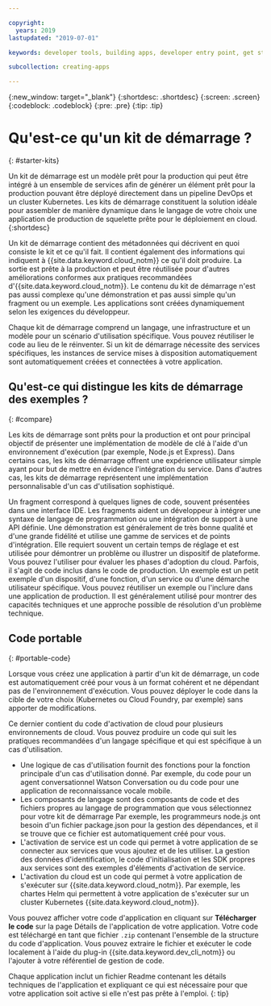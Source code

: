 ```yaml
---

copyright:
  years: 2019
lastupdated: "2019-07-01"

keywords: developer tools, building apps, developer entry point, get started coding, starter kit

subcollection: creating-apps

---
```

{:new_window: target="_blank"}
{:shortdesc: .shortdesc}
{:screen: .screen}
{:codeblock: .codeblock}
{:pre: .pre}
{:tip: .tip}

# Qu'est-ce qu'un kit de démarrage ?
{: #starter-kits}

Un kit de démarrage est un modèle prêt pour la production qui peut être intégré à un ensemble de services afin de générer un élément prêt pour la production pouvant être déployé directement dans un pipeline DevOps et un cluster Kubernetes. Les kits de démarrage constituent la solution idéale pour assembler de manière dynamique dans le langage de votre choix une application de production de squelette prête pour le déploiement en cloud. 
{:shortdesc}

Un kit de démarrage contient des métadonnées qui décrivent en quoi consiste le kit et ce qu'il fait. Il contient également des informations qui indiquent à {{site.data.keyword.cloud_notm}} ce qu'il doit produire. La sortie est prête à la production et peut être réutilisée pour d'autres améliorations conformes aux pratiques recommandées d'{{site.data.keyword.cloud_notm}}. Le contenu du kit de démarrage n'est pas aussi complexe qu'une démonstration et pas aussi simple qu'un fragment ou un exemple. Les applications sont créées dynamiquement selon les exigences du développeur.

Chaque kit de démarrage comprend un langage, une infrastructure et un modèle pour un scénario d'utilisation spécifique. Vous pouvez réutiliser le code au lieu de le réinventer. Si un kit de démarrage nécessite des services spécifiques, les instances de service mises à disposition automatiquement sont automatiquement créées et connectées à votre application.

## Qu'est-ce qui distingue les kits de démarrage des exemples ?
{: #compare}

Les kits de démarrage sont prêts pour la production et ont pour principal objectif de présenter une implémentation de modèle de clé à l'aide d'un environnement d'exécution (par exemple, Node.js et Express). Dans certains cas, les kits de démarrage offrent une expérience utilisateur simple ayant pour but de mettre en évidence l'intégration du service. Dans d'autres cas, les kits de démarrage représentent une implémentation personnalisable d'un cas d'utilisation sophistiqué.

Un fragment correspond à quelques lignes de code, souvent présentées dans une interface IDE. Les fragments aident un développeur à intégrer une syntaxe de langage de programmation ou une intégration de support à une API définie. Une démonstration est généralement de très bonne qualité et d'une grande fidélité et utilise une gamme de services et de points d'intégration. Elle requiert souvent un certain temps de réglage et est utilisée pour démontrer un problème ou illustrer un dispositif de plateforme. Vous pouvez l'utiliser pour évaluer les phases d'adoption du cloud. Parfois, il s'agit de code inclus dans le code de production. Un exemple est un petit exemple d'un dispositif, d'une fonction, d'un service ou d'une démarche utilisateur spécifique. Vous pouvez réutiliser un exemple ou l'inclure dans une application de production. Il est généralement utilisé pour montrer des capacités techniques et une approche possible de résolution d'un problème technique.

## Code portable
{: #portable-code}

Lorsque vous créez une application à partir d'un kit de démarrage, un code est automatiquement créé pour vous à un format cohérent et ne dépendant pas de l'environnement d'exécution. Vous pouvez déployer le code dans la cible de votre choix (Kubernetes ou Cloud Foundry, par exemple) sans apporter de modifications.

Ce dernier contient du code d'activation de cloud pour plusieurs environnements de cloud. Vous pouvez produire un code qui suit les pratiques recommandées d'un langage spécifique et qui est spécifique à un cas d'utilisation. 

* Une logique de cas d'utilisation fournit des fonctions pour la fonction principale d'un cas d'utilisation donné. Par exemple, du code pour un agent conversationnel Watson Conversation ou du code pour une application de reconnaissance vocale mobile.
* Les composants de langage sont des composants de code et des fichiers propres au langage de programmation que vous sélectionnez pour votre kit de démarrage Par exemple, les programmeurs node.js ont besoin d'un fichier package.json pour la gestion des dépendances, et il se trouve que ce fichier est automatiquement créé pour vous.
* L'activation de service est un code qui permet à votre application de se connecter aux services que vous ajoutez et de les utiliser. La gestion des données d'identification, le code d'initialisation et les SDK propres aux services sont des exemples d'éléments d'activation de service.
* L'activation du cloud est un code qui permet à votre application de s'exécuter sur {{site.data.keyword.cloud_notm}}. Par exemple, les chartes Helm qui permettent à votre application de s'exécuter sur un cluster Kubernetes {{site.data.keyword.cloud_notm}}.

Vous pouvez afficher votre code d'application en cliquant sur **Télécharger le code** sur la page Détails de l'application de votre application. Votre code est téléchargé en tant que fichier `.zip` contenant l'ensemble de la structure du code d'application. Vous pouvez extraire le fichier et exécuter le code localement à l'aide du plug-in {{site.data.keyword.dev_cli_notm}} ou l'ajouter à votre référentiel de gestion de code.

Chaque application inclut un fichier Readme contenant les détails techniques de l'application et expliquant ce qui est nécessaire pour que votre application soit active si elle n'est pas prête à l'emploi.
{: tip}
